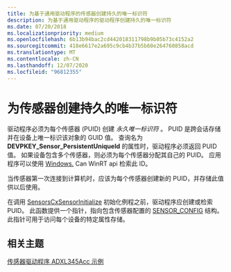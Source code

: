 ```yaml
---
title: 为基于通用驱动程序的传感器创建持久的唯一标识符
description: 为基于通用驱动程序的驱动程序创建持久的唯一标识符
ms.date: 07/20/2018
ms.localizationpriority: medium
ms.openlocfilehash: 6b13b94bac2cd442018311798b9b05b73c4152a2
ms.sourcegitcommit: 418e6617e2a695c9cb4b37b5b60e264760858acd
ms.translationtype: MT
ms.contentlocale: zh-CN
ms.lasthandoff: 12/07/2020
ms.locfileid: "96812355"
---
```

# <a name="creating-a-persistent-unique-identifier-for-a-sensor"></a>为传感器创建持久的唯一标识符


驱动程序必须为每个传感器 (PUID) 创建 *永久唯一标识符* 。 PUID 是跨会话存储并在设备上唯一标识该对象的 GUID 值。 查询名为 **DEVPKEY_Sensor_PersistentUniqueId** 的属性时，驱动程序必须返回 PUID 值。 如果设备包含多个传感器，则必须为每个传感器分配其自己的 PUID。 应用程序可以使用 [Windows.](/uwp/api/Windows.Devices.Enumeration) Can WinRT api 检索此 ID。

当传感器第一次连接到计算机时，应该为每个传感器创建新的 PUID，并存储此值供以后使用。

在调用 [SensorsCxSensorInitialize](/windows-hardware/drivers/ddi/sensorscx/nf-sensorscx-sensorscxsensorinitialize) 初始化例程之前，驱动程序应创建或检索 PUID。 此函数提供一个指针，指向包含传感器配置的 [SENSOR_CONFIG](/windows-hardware/drivers/ddi/sensorscx/ns-sensorscx-_sensor_config) 结构。 此指针可用于访问每个设备的特定属性存储。

## <a name="related-topics"></a>相关主题
[传感器驱动程序 ADXL345Acc 示例](https://go.microsoft.com/fwlink/p/?LinkId=617957)
<!--
https://go.microsoft.com/fwlink/p/?LinkId=617957: https://github.com/Microsoft/Windows-driver-samples/tree/master/sensors/ADXL345Acc
-->
